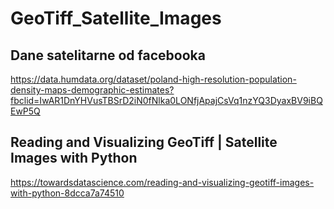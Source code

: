 # GeoTiff_Satellite_Images


## Dane satelitarne od facebooka 
https://data.humdata.org/dataset/poland-high-resolution-population-density-maps-demographic-estimates?fbclid=IwAR1DnYHVusTBSrD2iN0fNlka0LONfjApajCsVq1nzYQ3DyaxBV9iBQEwP5Q


## Reading and Visualizing GeoTiff | Satellite Images with Python 

https://towardsdatascience.com/reading-and-visualizing-geotiff-images-with-python-8dcca7a74510
